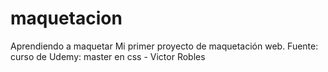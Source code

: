 # maquetacion
Aprendiendo a maquetar
Mi primer proyecto de maquetación web.
Fuente: curso de Udemy: master en css - Victor Robles